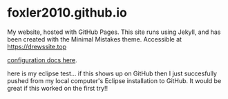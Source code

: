 # foxler2010.github.io

My website, hosted with GitHub Pages. This site runs using Jekyll, and has been created with the Minimal Mistakes theme.
Accessible at https://drewssite.top

[configuration docs here](https://mmistakes.github.io/minimal-mistakes/docs/configuration/).

here is my eclipse test... if this shows up on GitHub then I just succesfully pushed from my local computer's Eclipse installation to GitHub. It would be great if this worked on the first try!!